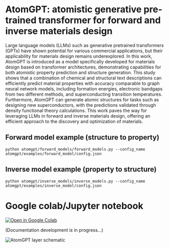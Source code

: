 # AtomGPT: atomistic generative pre-trained transformer for forward and inverse materials design

Large language models (LLMs) such as generative pretrained transformers (GPTs) have shown potential for various commercial applications, but their applicability for materials design remains underexplored. In this work, AtomGPT is introduced as a model specifically developed for materials design based on transformer architectures, demonstrating capabilities for both atomistic property prediction and structure generation. This study shows that a combination of chemical and structural text descriptions can efficiently predict material properties with accuracy comparable to graph neural network models, including formation energies, electronic bandgaps from two different methods, and superconducting transition temperatures. Furthermore, AtomGPT can generate atomic structures for tasks such as designing new superconductors, with the predictions validated through density functional theory calculations. This work paves the way for leveraging LLMs in forward and inverse materials design, offering an efficient approach to the discovery and optimization of materials.



## Forward model example (structure to property)

```
python atomgpt/forward_models/forward_models.py --config_name atomgpt/examples/forward_model/config.json
```

## Inverse model example (property to structure)

```
python atomgpt/inverse_models/inverse_models.py --config_name atomgpt/examples/inverse_model/config.json
```

# Google colab/Jupyter notebook

[![Open in Google Colab]](https://github.com/knc6/jarvis-tools-notebooks/blob/master/jarvis-tools-notebooks/atomgpt_example.ipynb)

[Open in Google Colab]: https://colab.research.google.com/assets/colab-badge.svg


(Documentation development is in progress...)

![AtomGPT layer schematic](https://github.com/usnistgov/atomgpt/blob/develop/atomgpt/data/schematic.jpeg)



